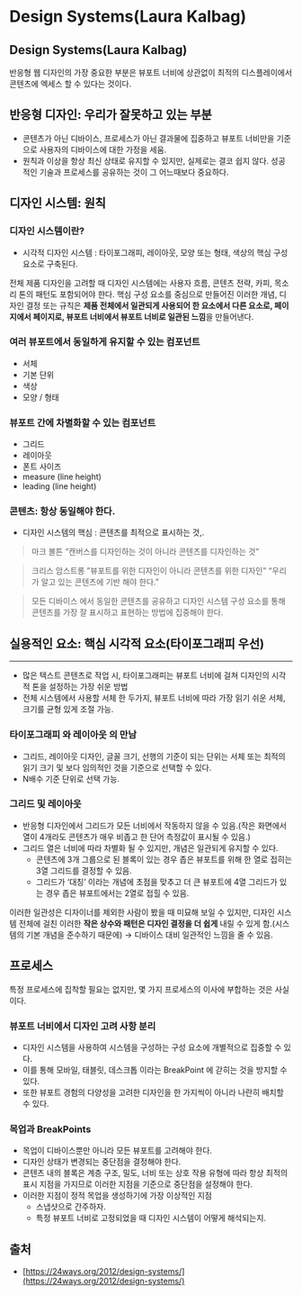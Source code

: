 # Design Systems(Laura Kalbag)

## Design Systems(Laura Kalbag)

반응형 웹 디자인의 가장 중요한 부분은 뷰포트 너비에 상관없이 최적의 디스플레이에서 콘텐츠에 엑세스 할 수 있다는 것이다.

## 반응형 디자인: 우리가 잘못하고 있는 부분

* 콘텐츠가 아닌 디바이스, 프로세스가 아닌 결과물에 집중하고 뷰포트 너비만을 기준으로 사용자의 디바이스에 대한 가정을 세움.
* 원칙과 이상을 항상 최신 상태로 유지할 수 있지만, 실제로는 결코 쉽지 않다. 성공적인 기술과 프로세스를 공유하는 것이 그 어느때보다 중요하다.

## 디자인 시스템: 원칙

### **디자인 시스템이란?**

* 시각적 디자인 시스템 : 타이포그래피, 레이아웃, 모양 또는 형태, 색상의 핵심 구성 요소로 구축된다.

전체 제품 디자인을 고려할 때 디자인 시스템에는 사용자 흐름, 콘텐츠 전략, 카피, 목소리 톤의 패턴도 포함되어야 한다. 핵심 구성 요소를 중심으로 만들어진 이러한 개념, 디자인 결정 또는 규칙은 **제품 전체에서 일관되게 사용되어 한 요소에서 다른 요소로, 페이지에서 페이지로, 뷰포트 너비에서 뷰포트 너비로 일관된 느낌**을 만들어낸다.

### 여러 뷰포트에서 동일하게 유지할 수 있는 컴포넌트

* 서체
* 기본 단위
* 색상
* 모양 / 형태

### 뷰포트 간에 차별화할 수 있는 컴포넌트

* 그리드
* 레이아웃
* 폰트 사이즈
* measure (line height)
* leading (line height)

### 콘텐츠: 항상 동일해야 한다.

* 디자인 시스템의 핵심 : 콘텐츠를 최적으로 표시하는 것,.

> 마크 볼튼 ”캔버스를 디자인하는 것이 아니라 콘텐츠를 디자인하는 것”

> 크리스 암스트롱 ”뷰포트를 위한 디자인이 아니라 콘텐츠를 위한 디자인” “우리가 알고 있는 콘텐츠에 기반 해야 한다.”

> 모든 디바이스 에서 동일한 콘텐츠를 공유하고 디자인 시스템 구성 요소를 통해 콘텐츠를 가장 잘 표시하고 표현하는 방법에 집중해야 한다.

## 실용적인 요소: 핵심 시각적 요소(타이포그래피 우선)

***

* 많은 텍스트 콘텐츠로 작업 시, 타이포그래피는 뷰포트 너비에 걸쳐 디자인의 시각적 톤을 설정하는 가장 쉬운 방법
* 전체 시스템에서 사용할 서체 한 두가지, 뷰포트 너비에 따라 가장 읽기 쉬운 서체, 크기를 균형 있게 조절 가능.

### 타이포그래피 와 레이아웃 의 만남

* 그리드, 레이아웃 디자인, 글꼴 크기, 선행의 기준이 되는 단위는 서체 또는 최적의 읽기 크기 및 보다 임의적인 것을 기준으로 선택할 수 있다.
* N배수 기준 단위로 선택 가능.

### 그리드 및 레이아웃

* 반응형 디자인에서 그리드가 모든 너비에서 작동하지 않을 수 있음.(작은 화면에서 열이 4개라도 콘텐츠가 매우 비좁고 한 단어 측정값이 표시될 수 있음.)
* 그리드 열은 너비에 따라 차별화 될 수 있지만, 개념은 일관되게 유지할 수 있다.
  * 콘텐츠에 3개 그룹으로 된 블록이 있는 경우 좁은 뷰포트를 위해 한 열로 접히는 3열 그리드를 결정할 수 있음.
  * 그리드가 ‘대칭’ 이라는 개념에 초점을 맞추고 더 큰 뷰포트에 4열 그리드가 있는 경우 좁은 뷰포트에서는 2열로 접힐 수 있음.

이러한 일관성은 디자이너를 제외한 사람이 봤을 때 미묘해 보일 수 있지만, 디자인 시스템 전체에 걸친 이러한 **작은 상수와 패턴은 디자인 결정을 더 쉽게** 내릴 수 있게 함.(시스템의 기본 개념을 준수하기 때문에) → 디바이스 대비 일관적인 느낌을 줄 수 있음.

## 프로세스

특정 프로세스에 집착할 필요는 없지만, 몇 가지 프로세스의 이사에 부합하는 것은 사실이다.

### 뷰포트 너비에서 디자인 고려 사항 분리

* 디자인 시스템을 사용하여 시스템을 구성하는 구성 요소에 개별적으로 집중할 수 있다.
* 이를 통해 모바일, 태블릿, 데스크톱 이라는 BreakPoint 에 갇히는 것을 방지할 수 있다.
* 또한 뷰포트 경험의 다양성을 고려한 디자인을 한 가지씩이 아니라 나란히 배치할 수 있다.

### 목업과 BreakPoints

* 목업이 디바이스뿐만 아니라 모든 뷰포트를 고려해야 한다.
* 디자인 상태가 변경되는 중단점을 결정해야 한다.
* 콘텐츠 내의 블록은 계층 구조, 밀도, 너비 또는 상호 작용 유형에 따라 항상 최적의 표시 지점을 가지므로 이러한 지점을 기준으로 중단점을 설정해야 한다.
* 이러한 지점이 정적 목업을 생성하기에 가장 이상적인 지점
  * 스냅샷으로 간주하자.
  * 특정 뷰포트 너비로 고정되었을 때 디자인 시스템이 어떻게 해석되는지.

## 출처

* [https://24ways.org/2012/design-systems/](https://24ways.org/2012/design-systems/)
